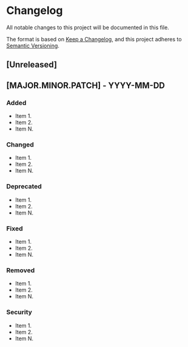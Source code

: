 # Changelog
All notable changes to this project will be documented in this file.

The format is based on [Keep a Changelog](https://keepachangelog.com/en/1.0.0/),
and this project adheres to [Semantic Versioning](https://semver.org/spec/v2.0.0.html).

## [Unreleased]

## [MAJOR.MINOR.PATCH] - YYYY-MM-DD
### Added
- Item 1.
- Item 2.
- Item N.

### Changed
- Item 1.
- Item 2.
- Item N.

### Deprecated
- Item 1.
- Item 2.
- Item N.

### Fixed
- Item 1.
- Item 2.
- Item N.

### Removed
- Item 1.
- Item 2.
- Item N.

### Security
- Item 1.
- Item 2.
- Item N.
